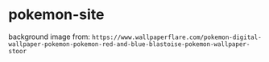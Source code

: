 # pokemon-site

background image from:
```https://www.wallpaperflare.com/pokemon-digital-wallpaper-pokemon-pokemon-red-and-blue-blastoise-pokemon-wallpaper-stoor```